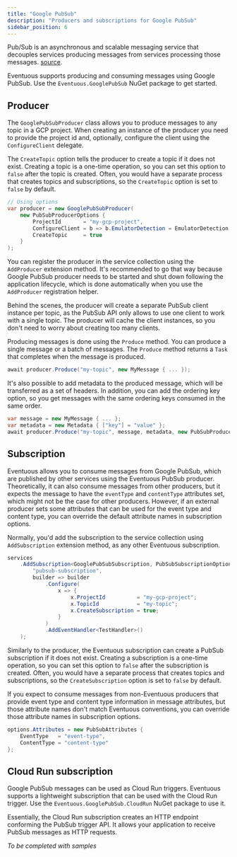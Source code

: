 ```yaml
---
title: "Google PubSub"
description: "Producers and subscriptions for Google PubSub"
sidebar_position: 6
---
```


Pub/Sub is an asynchronous and scalable messaging service that decouples services producing messages from services processing those messages. [source](https://cloud.google.com/pubsub/docs/overview).

Eventuous supports producing and consuming messages using Google PubSub. Use the `Eventuous.GooglePubSub` NuGet package to get started.

## Producer

The `GooglePubSubProducer` class allows you to produce messages to any topic in a GCP project. When creating an instance of the producer you need to provide the project id and, optionally, configure the client using the `ConfigureClient` delegate. 

The `CreateTopic` option tells the producer to create a topic if it does not exist. Creating a topic is a one-time operation, so you can set this option to `false` after the topic is created. Often, you would have a separate process that creates topics and subscriptions, so the `CreateTopic` option is set to `false` by default.

```csharp
// Using options
var producer = new GooglePubSubProducer(
    new PubSubProducerOptions {
        ProjectId       = "my-gcp-project",
        ConfigureClient = b => b.EmulatorDetection = EmulatorDetection.EmulatorOrProduction,
        CreateTopic     = true
    }
);
```

You can register the producer in the service collection using the `AddProducer` extension method. It's recommended to go that way because Google PubSub producer needs to be started and shut down following the application lifecycle, which is done automatically when you use the `AddProducer` registration helper.

Behind the scenes, the producer will create a separate PubSub client instance per topic, as the PubSub API only allows to use one client to work with a single topic. The producer will cache the client instances, so you don't need to worry about creating too many clients.

Producing messages is done using the `Produce` method. You can produce a single message or a batch of messages. The `Produce` method returns a `Task` that completes when the message is produced.

```csharp
await producer.Produce("my-topic", new MyMessage { ... });
```

It's also possible to add metadata to the produced message, which will be transferred as a set of headers. In addition, you can add the ordering key option, so you get messages with the same ordering keys consumed in the same order.

```csharp
var message = new MyMessage { ... };
var metadata = new Metadata { ["key"] = "value" };
await producer.Produce("my-topic", message, metadata, new PubSubProduceOptions { OrderingKey = message.TenantId });
```

## Subscription

Eventuous allows you to consume messages from Google PubSub, which are published by other services using the Eventuous PubSub producer. Theoretically, it can also consume messages from other producers, but it expects the message to have the `eventType` and `contentType` attributes set, which might not be the case for other producers. However, if an external producer sets some attributes that can be used for the event type and content type, you can override the default attribute names in subscription options.

Normally, you'd add the subscription to the service collection using `AddSubscription` extension method, as any other Eventuous subscription.

```csharp
services
    .AddSubscription<GooglePubSubSubscription, PubSubSubscriptionOptions>(
        "pubsub-subscription",
        builder => builder
            .Configure(
                x => {
                    x.ProjectId          = "my-gcp-project";
                    x.TopicId            = "my-topic";
                    x.CreateSubscription = true;
                }
            )
            .AddEventHandler<TestHandler>()
    );
```

Similarly to the producer, the Eventuous subscription can create a PubSub subscription if it does not exist. Creating a subscription is a one-time operation, so you can set this option to `false` after the subscription is created. Often, you would have a separate process that creates topics and subscriptions, so the `CreateSubscription` option is set to `false` by default. 

If you expect to consume messages from non-Eventuous producers that provide event type and content type information in message attributes, but those attribute names don't match Eventuous conventions, you can override those attribute names in subscription options.

```csharp
options.Attributes = new PubSubAttributes {
    EventType   = "event-type",
    ContentType = "content-type"
};
```

## Cloud Run subscription

Google PubSub messages can be used as Cloud Run triggers. Eventuous supports a lightweight subscription that can be used with the Cloud Run trigger. Use the `Eventuous.GooglePubSub.CloudRun` NuGet package to use it.

Essentially, the Cloud Run subscription creates an HTTP endpoint conforming the PubSub trigger API. It allows your application to receive PubSub messages as HTTP requests.

_To be completed with samples_